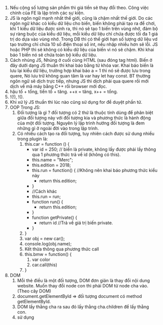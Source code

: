 1. Nếu cộng số lượng sản phẩm thì giá tiền sẽ thay đổi theo. Công việc chính của FE là lập trình các sự kiện.
2. JS là ngôn ngữ mạnh nhất thế giới, cũng là chậm nhất thế giới. Do các ngôn ngữ khác có kiểu dữ liệu cho biến, biến không phải tạo ra để chơi, khi 1 kiểu dữ liệu được sinh ra, thì nó sẽ tạo 1 biến trên vùng nhớ, đảm bộ sự ràng buộc của kiểu dữ liệu, mỗi kiểu dữ liệu chỉ chứa được tối đa 1 giá trị do dựa vào vùng nhớ. Trong DB thì có thể giới hạn số lượng dữ liệu vd tạo trường chỉ chứa 10 số điện thoại số int, nếu nhập nhiều hơn sẽ lỗi. JS hoặc PHP thì sẽ không có kiểu dữ liệu của biến vì nó sẽ chậm. Khi khai báo 1 biến nó sẽ chứa toàn bộ kiểu dữ liệu.
3. Cách nhúng JS, Nhúng ở cuối cùng HTML (sau đóng tag html). Biến ở đây dưới dạng JS thuần thì khai báo bằng từ khóa var. Khai báo biến là lưu lại kiểu dữ liệu, trường hợp khai báo a = 1 thì nó sẽ được lưu trong quere, Nó lưu trữ không quan tâm là var hay let hay const. BT thường ngôn ngữ sẽ dịch trực tiếp, nhưng JS thì dịch phải qua quere rồi mới dịch về mã máy bằng C++ rồi browser mới đọc.
4. hậu tố + tổng, tiền tố + tăng. ++x = tăng, x++ = tổng.
5. !(!), !().
6. Khi xử lý JS thuần thì lúc nào cũng sử dụng for để duyệt phần tử. 
7. OOP Trong JS:
	1. Đối tượng là gì ? đối tượng có 2 thứ là thuộc tính dùng để phân biệt giữa đối tượng này với đối tượng kia và phương thức là hành động của một đối tượng. Nguyên lý lập trình hướng đối tượng là đem những gì ở ngoài đời vào trong lập trình.
	2. Có nhiều cách tạo ra đối tượng, tuy nhiên cách được sử dung nhiều trong plugin là:
		1. this.car = function () {
			- var id = 250; // biến là private, không lấy được phải lấy thông qua 1 phương thức trả về id (không có this).
			- this.name = "Merc";
			- this.edition = 2018; 
			- this.run = function() { //Không nên khai báo phương thức kiểu này
				- return this.edition;
			- }
			- //Cách khác
			- this.run = run;
			- function run() {
				- return this.edition;
			- }
			- function getPrivate() {
				- return id //Trả về giá trị biến private.
			- }
		2. }
		3. var obj = new car();
		4. console.log(obj.name);
		5. Kết thừa thông qua phương thức call
		6. this.bmw = function() {
			1. var color
			2. car.call(this) 
		7. }
8. DOM
	1. Mỗi thẻ điều là một đối tượng, DOM đơn giản là thay đổi nội dung website. Muốn thay đổi node con thì phải DOM từ node cha vào. (Theo cây DOM)
	2. document.getElementById => đối tượng document có method getElementById.
	3. DOM lấy thằng cha ra sau đó lấy thằng cha.children để lấy thằng con. 
	4. sử dụng 
